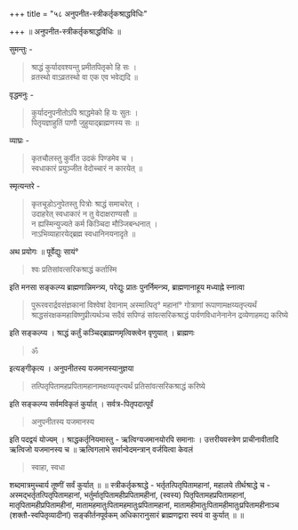+++
title = "५८ अनुपनीत-स्त्रीकर्तृकश्राद्धविधिः"

+++
॥ अनुपनीत-स्त्रीकर्तृकश्राद्धविधिः ॥

सुमन्तुः -

> श्राद्धं कुर्यादवश्यन्तु प्रमीतपितृको हि सः ।  
व्रतस्थो वाऽव्रतस्थो वा एक एव भवेद्यदि ॥

वृद्धमनुः -

> कुर्यादनुपनीतोऽपि श्राद्धमेको हि यः सुतः ।  
पितृयज्ञाहुतिं पाणौ जुहुयाद्ब्राह्मणस्य सः ॥

व्याघ्रः -

> कृतचौलस्तु कुर्वीत उदकं पिण्डमेव च ।  
स्वधाकारं प्रयुञ्जीत वेदोच्चारं न कारयेत् ॥

स्मृत्यन्तरे -

> कृतचूडोऽनुपेतस्तु पित्रोः श्राद्धं समाचरेत् ।  
उदाहरेत् स्वधाकारं न तु वेदाक्षराण्यसौ ॥  
न ह्यस्मिन्युज्यते कर्म किञ्चिदा मौञ्जिबन्धनात् ।  
नाऽभिव्याहारयेद्ब्रह्म स्वधानिनयनादृते ॥

अथ प्रयोगः ॥ पूर्वेद्युः सायं°

> श्वः प्रतिसांवत्सरिकश्राद्धं कर्तास्मि

इति मनसा सङ्कल्प्य ब्राह्मणान्निमन्त्र्य, परेद्युः प्रातः पुनर्निमन्त्र्य, ब्राह्मणानाहूय मध्याह्ने स्नात्वा

> पुरूरवरार्द्रवसंज्ञकानां विश्वेषां देवानाम् अस्मात्पितृ° महानां° गोत्राणां रूपाणामक्षय्यतृप्त्यर्थं श्राद्धसंरक्षकमहाविष्णुप्रीत्यर्थञ्च सदैवं सपिण्डं सांवत्सरिकश्राद्धं पार्वणविधानेनानेन द्रव्येणाहमद्य करिष्ये

इति सङ्कल्प्य । श्राद्धं कर्तुं कञ्चिद्ब्राह्मणमृत्विक्त्वेन वृणुयात् । ब्राह्मणः

> ॐ

इत्यङ्गीकृत्य । अनुपनीतस्य यजमानस्यानुज्ञया

> तत्पितृपितामहप्रपितामहानामक्षय्यतृप्त्यर्थं प्रतिसांवत्सरिकश्राद्धं करिष्ये

इति सङ्कल्प्य सर्वमविकृतं कुर्यात् । सर्वत्र-पितृपदात्पूर्वं

> अनुपनीतस्य यजमानस्य

इति पदद्वयं योज्यम् । श्राद्धकर्तृनियमास्तु - ऋत्विग्यजमानयोरपि समानाः । उत्तरीयवस्त्रेण प्राचीनावीतादि ऋत्विजो यजमानस्य च ॥ ऋत्विगलाभे सर्वान्वेदमन्त्रान् वर्जयित्वा केवलं

> स्वाहा, स्वधा

शब्दमात्रमुच्चार्य तूष्णीं सर्वं कुर्यात् ॥ ॥ स्त्रीकर्तृकश्राद्धे - भर्तृतत्पितृपितामहानां, महालये तीर्थश्राद्धे च - अस्मद्भर्तृतत्पितृपितामहानां, भर्तुर्मातृपितामहीप्रपितामहीनां, (स्वस्य) पितृपितामहप्रपितामहानां, मातृपितामहीप्रपितामहीनां, मातामहमातुःपितामहमातुःप्रपितामहानां, मातामहीमातुःपितामहीमातुःप्रपितामहीनाञ्च (शक्तौ-स्वपितृव्यादीनां) सङ्कीर्तनपूर्वकम् अधिकारानुसारं ब्राह्मणद्वारा स्वयं वा कुर्यात् ॥ ॥
